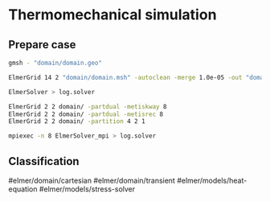 # Thermomechanical simulation

## Prepare case

```bash
gmsh - "domain/domain.geo"
```

```bash
ElmerGrid 14 2 "domain/domain.msh" -autoclean -merge 1.0e-05 -out "domain"
```

```bash
ElmerSolver > log.solver
```

```bash
ElmerGrid 2 2 domain/ -partdual -metiskway 8
ElmerGrid 2 2 domain/ -partdual -metisrec 8
ElmerGrid 2 2 domain/ -partition 4 2 1

mpiexec -n 8 ElmerSolver_mpi > log.solver
```

## Classification

#elmer/domain/cartesian
#elmer/domain/transient 
#elmer/models/heat-equation 
#elmer/models/stress-solver
